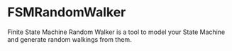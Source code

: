 # FSMRandomWalker
Finite State Machine Random Walker is a tool to model your State Machine and generate random walkings from them.
